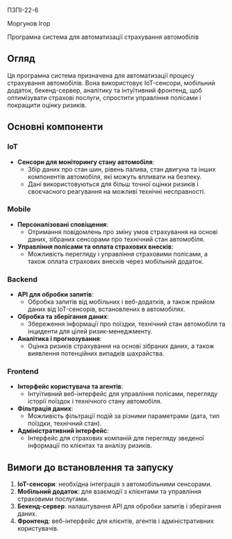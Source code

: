 ПЗПІ-22-6 

Моргунов Ігор

Програмна система для автоматизації страхування автомобілів

## Огляд
Ця програмна система призначена для автоматизації процесу страхування автомобілів. Вона використовує IoT-сенсори, мобільний додаток, бекенд-сервер, аналітику та інтуїтивний фронтенд, щоб оптимізувати страхові послуги, спростити управління полісами і покращити оцінку ризиків.
## Основні компоненти
### IoT
- **Сенсори для моніторингу стану автомобіля**: 
  - Збір даних про стан шин, рівень палива, стан двигуна та інших компонентів автомобіля, які можуть впливати на безпеку.
  - Дані використовуються для більш точної оцінки ризиків і своєчасного реагування на можливі технічні несправності.
### Mobile
- **Персоналізовані сповіщення**:
  - Отримання повідомлень про зміну умов страхування на основі даних, зібраних сенсорами про технічний стан автомобіля.
- **Управління полісами та оплата страхових внесків**:
  - Можливість перегляду і управління страховими полісами, а також оплата страхових внесків через мобільний додаток.
### Backend
- **API для обробки запитів**:
  - Обробка запитів від мобільних і веб-додатків, а також прийом даних від IoT-сенсорів, встановлених в автомобілях.
- **Обробка та зберігання даних**:
  - Збереження інформації про поїздки, технічний стан автомобіля та інциденти для цілей ризик-менеджменту.
- **Аналітика і прогнозування**:
  - Оцінка ризиків страхування на основі зібраних даних, а також виявлення потенційних випадків шахрайства.
### Frontend
- **Інтерфейс користувача та агентів**:
  - Інтуїтивний веб-інтерфейс для управління полісами, перегляду історії поїздок і технічного стану автомобіля.
- **Фільтрація даних**:
  - Можливість фільтрації подій за різними параметрами (дата, тип поїздки, технічний стан).
- **Адміністративний інтерфейс**:
  - Інтерфейс для страхових компаній для перегляду зведеної інформації по клієнтах та аналізу ризиків.
## Вимоги до встановлення та запуску
1. **IoT-сенсори**: необхідна інтеграція з автомобільними сенсорами.
2. **Мобільний додаток**: для взаємодії з клієнтами та управління страховими послугами.
3. **Бекенд-сервер**: налаштування API для обробки запитів і зберігання даних.
4. **Фронтенд**: веб-інтерфейс для клієнтів, агентів і адміністративних користувачів.
